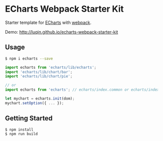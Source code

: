 # ECharts Webpack Starter Kit
Starter template for [ECharts](https://github.com/luqin/echarts) with [webpack](https://github.com/webpack/webpack). 

Demo: http://luqin.github.io/echarts-webpack-starter-kit

## Usage

```sh
$ npm i echarts --save
```

```js
import echarts from 'echarts/lib/echarts';
import 'echarts/lib/chart/bar';
import 'echarts/lib/chart/pie';

// or
import echarts from 'echarts'; // echarts/index.common or echarts/index.simple

let mychart = echarts.init(dom);
mychart.setOption({ ... });
```

## Getting Started

```sh
$ npm install
$ npm run build
```
